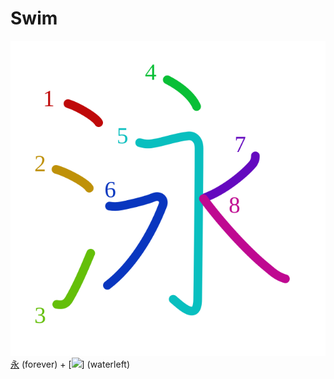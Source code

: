 # Swim
![6cf3](Kanji/kanji-colorize/6cf3.svg)
[永](Kanji/kanji-dict/永.md) (forever) + [![](http://www.kanjidamage.com/assets/radsmall/water-4770d222295684a6fc1b8e8cec486da119e1bcc2eac91d06622b4671e0098359.jpg)] (waterleft)